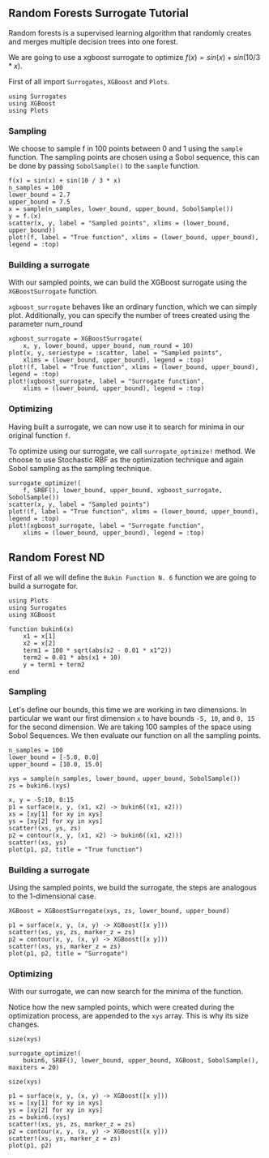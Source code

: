 ## Random Forests Surrogate Tutorial

Random forests is a supervised learning algorithm that randomly creates and merges multiple decision trees into one forest.

We are going to use a xgboost surrogate to optimize $f(x)=sin(x)+sin(10/3 * x)$.

First of all import `Surrogates`, `XGBoost` and `Plots`.

```@example XGBoostSurrogate_tutorial
using Surrogates
using XGBoost
using Plots
```

### Sampling

We choose to sample f in 100 points between 0 and 1 using the `sample` function. The sampling points are chosen using a Sobol sequence, this can be done by passing `SobolSample()` to the `sample` function.

```@example XGBoostSurrogate_tutorial
f(x) = sin(x) + sin(10 / 3 * x)
n_samples = 100
lower_bound = 2.7
upper_bound = 7.5
x = sample(n_samples, lower_bound, upper_bound, SobolSample())
y = f.(x)
scatter(x, y, label = "Sampled points", xlims = (lower_bound, upper_bound))
plot!(f, label = "True function", xlims = (lower_bound, upper_bound), legend = :top)
```

### Building a surrogate

With our sampled points, we can build the XGBoost surrogate using the `XGBoostSurrogate` function.

`xgboost_surrogate` behaves like an ordinary function, which we can simply plot. Additionally, you can specify the number of trees created
using the parameter num_round

```@example XGBoostSurrogate_tutorial
xgboost_surrogate = XGBoostSurrogate(
    x, y, lower_bound, upper_bound, num_round = 10)
plot(x, y, seriestype = :scatter, label = "Sampled points",
    xlims = (lower_bound, upper_bound), legend = :top)
plot!(f, label = "True function", xlims = (lower_bound, upper_bound), legend = :top)
plot!(xgboost_surrogate, label = "Surrogate function",
    xlims = (lower_bound, upper_bound), legend = :top)
```

### Optimizing

Having built a surrogate, we can now use it to search for minima in our original function `f`.

To optimize using our surrogate, we call `surrogate_optimize!` method. We choose to use Stochastic RBF as the optimization technique and again Sobol sampling as the sampling technique.

```@example XGBoostSurrogate_tutorial
surrogate_optimize!(
    f, SRBF(), lower_bound, upper_bound, xgboost_surrogate, SobolSample())
scatter(x, y, label = "Sampled points")
plot!(f, label = "True function", xlims = (lower_bound, upper_bound), legend = :top)
plot!(xgboost_surrogate, label = "Surrogate function",
    xlims = (lower_bound, upper_bound), legend = :top)
```

## Random Forest ND

First of all we will define the `Bukin Function N. 6` function we are going to build a surrogate for.

```@example XGBoostSurrogateND
using Plots
using Surrogates
using XGBoost

function bukin6(x)
    x1 = x[1]
    x2 = x[2]
    term1 = 100 * sqrt(abs(x2 - 0.01 * x1^2))
    term2 = 0.01 * abs(x1 + 10)
    y = term1 + term2
end
```

### Sampling

Let's define our bounds, this time we are working in two dimensions. In particular we want our first dimension `x` to have bounds `-5, 10`, and `0, 15` for the second dimension. We are taking 100 samples of the space using Sobol Sequences. We then evaluate our function on all the sampling points.

```@example XGBoostSurrogateND
n_samples = 100
lower_bound = [-5.0, 0.0]
upper_bound = [10.0, 15.0]

xys = sample(n_samples, lower_bound, upper_bound, SobolSample())
zs = bukin6.(xys)
```

```@example XGBoostSurrogateND
x, y = -5:10, 0:15
p1 = surface(x, y, (x1, x2) -> bukin6((x1, x2)))
xs = [xy[1] for xy in xys]
ys = [xy[2] for xy in xys]
scatter!(xs, ys, zs)
p2 = contour(x, y, (x1, x2) -> bukin6((x1, x2)))
scatter!(xs, ys)
plot(p1, p2, title = "True function")
```

### Building a surrogate

Using the sampled points, we build the surrogate, the steps are analogous to the 1-dimensional case.

```@example XGBoostSurrogateND
XGBoost = XGBoostSurrogate(xys, zs, lower_bound, upper_bound)
```

```@example XGBoostSurrogateND
p1 = surface(x, y, (x, y) -> XGBoost([x y]))
scatter!(xs, ys, zs, marker_z = zs)
p2 = contour(x, y, (x, y) -> XGBoost([x y]))
scatter!(xs, ys, marker_z = zs)
plot(p1, p2, title = "Surrogate")
```

### Optimizing

With our surrogate, we can now search for the minima of the function.

Notice how the new sampled points, which were created during the optimization process, are appended to the `xys` array.
This is why its size changes.

```@example XGBoostSurrogateND
size(xys)
```

```@example XGBoostSurrogateND
surrogate_optimize!(
    bukin6, SRBF(), lower_bound, upper_bound, XGBoost, SobolSample(), maxiters = 20)
```

```@example XGBoostSurrogateND
size(xys)
```

```@example XGBoostSurrogateND
p1 = surface(x, y, (x, y) -> XGBoost([x y]))
xs = [xy[1] for xy in xys]
ys = [xy[2] for xy in xys]
zs = bukin6.(xys)
scatter!(xs, ys, zs, marker_z = zs)
p2 = contour(x, y, (x, y) -> XGBoost([x y]))
scatter!(xs, ys, marker_z = zs)
plot(p1, p2)
```
